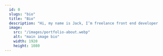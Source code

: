 ```yaml
---
  id: 0
  slugs: "bio"
  title: "Bio"
  description: "Hi, my name is Jack, I’m freelance front end developer. I create custom websites with responsive and modern design, fast and clean structured code. In technologies, my skills are React, Astro, Gatsby, Next, S(CSS) and Tailwind CSS. I’m open for gigs where I can learn and grow. If you have a good opportunity contact us."
  image:
    src: "/images/portfolio-about.webp"
    alt: "main image bio"
    width: 1920
    height: 1080
---
```

